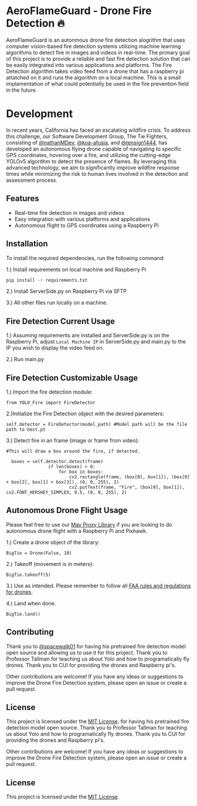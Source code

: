 # AeroFlameGuard - Drone Fire Detection 🔥
AeroFlameGuard is an autonmous drone fire detection alogrithm that uses computer vision-based fire detection systems utilizing machine learning algorithms to detect fire in images and videos in real-time. The primary goal of this project is to provide a reliable and fast fire detection solution that can be easily integrated into various applications and platforms. The Fire Detection algorithm takes video feed from a drone that has a raspberry pi attatched on it and runs the algorithm on a local machine. This is a small implamentation of what could potentially be used in the fire prevention field in the future.

# Development

In recent years, California has faced an escalating wildfire crisis. To address this challenge, our Software Development Group, The Tie Fighters, consisting of [@nathanMDev](https://github.com/nathanMDev), [@koa-afusia](https://github.com/koa-afusia), and [@tensign1444](https://github.com/tensign1444), has developed an autonomous flying drone capable of navigating to specific GPS coordinates, hovering over a fire, and utilizing the cutting-edge YOLOv5 algorithm to detect the presence of flames. By leveraging this advanced technology, we aim to significantly improve wildfire response times while minimizing the risk to human lives involved in the detection and assessment process.

## Features

- Real-time fire detection in images and videos
- Easy integration with various platforms and applications
- Autonomous flight to GPS coordinates using a Raspberry Pi

## Installation

To install the required dependencies, run the following command:

1.) Install requirements on local machine and Raspberry Pi

```bash
pip install -r requirements.txt
```

2.) Install ServerSide.py on Raspberry Pi via SFTP

3.) All other files run locally on a machine.

## Fire Detection Current Usage

1.) Assuming requirements are installed and ServerSide.py is on the Raspberry Pi, 
adjust ```Local Machine IP``` in ServerSide.py and main.py to the IP you wish to display the video feed on.

2.) Run main.py

## Fire Detection Customizable Usage

1.) Import the fire detection module:

```
from YOLO_Fire import FireDetector
```

2.)Initialize the Fire Detection object with the desired parameters:

```
self.detector = FireDetector(model_path) #Model path will be the file path to best.pt
```

3.) Detect fire in an frame (image or frame from video):
```
#This will draw a box around the fire, if detected.

  boxes = self.detector.detect(frame)
                if len(boxes) > 0:
                    for box in boxes:
                        cv2.rectangle(frame, (box[0], box[1]), (box[0] + box[2], box[1] + box[3]), (0, 0, 255), 2)
                        cv2.putText(frame, "Fire", (box[0], box[1]), cv2.FONT_HERSHEY_SIMPLEX, 0.5, (0, 0, 255), 2)
```

## Autonomous Drone Flight Usage

 Please feel free to use our [Mav Proxy Library](https://github.com/tensign1444/DroneFireDetection/blob/master/MavProxyLib.py) if you are looking to do autonomous drone flight with a Raspberry Pi and Pixhawk.

 1.) Create a drone object of the library:

 ```
 BigTie = Drone(False, 10)
 ```

 2.) Takeoff (movement is in meters): 

 ```
 BigTie.takeoff(5)
 ```
 
 3.) Use as intended. Please remember to follow all [FAA rules and regulations for drones](https://www.faa.gov/uas).

 4.) Land when done.

 ```
 BigTie.land()
 ```

## Contributing
 
 Thank you to [@spacewalk01](https://github.com/spacewalk01) for having his pretrained fire detection model open source and allowing us to use it for this project. Thank you to Professor Tallman for teaching us about Yolo and how to programatically fly drones. Thank you to CUI for providing the drones and Raspberry pi's.

Other contributions are welcome! If you have any ideas or suggestions to improve the Drone Fire Detection system, please open an issue or create a pull request.

## License 

This project is licensed under the [MIT License](https://github.com/tensign1444/DroneFireDetection/blob/master/LICENSE). for having his pretrained fire detection model open source. Thank you to Professor Tallman for teaching us about Yolo and how to programatically fly drones. Thank you to CUI for providing the drones and Raspberry pi's.

Other contributions are welcome! If you have any ideas or suggestions to improve the Drone Fire Detection system, please open an issue or create a pull request.

## License 

This project is licensed under the [MIT License](https://github.com/tensign1444/DroneFireDetection/blob/master/LICENSE).
